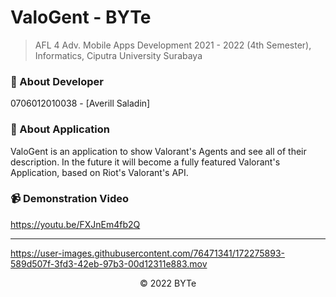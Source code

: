 # ValoGent - BYTe
> AFL 4 Adv. Mobile Apps Development 2021 - 2022 (4th Semester), Informatics, Ciputra University Surabaya

### 👨‍ About Developer
0706012010038 - [Averill Saladin]

### 📱 About Application
ValoGent is an application to show Valorant's Agents and see all of their description. In the future it will become a fully featured Valorant's Application, based on Riot's Valorant's API.

### 📹 Demonstration Video
https://youtu.be/FXJnEm4fb2Q


---

https://user-images.githubusercontent.com/76471341/172275893-589d507f-3fd3-42eb-97b3-00d12311e883.mov



<p align="center"> &copy; 2022 BYTe</p>
